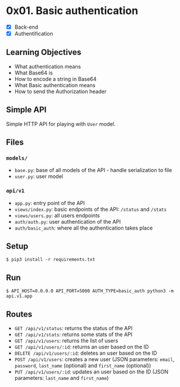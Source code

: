 # 0x01. Basic authentication
- [x] Back-end
- [x] Authentification

## Learning Objectives
* What authentication means
* What Base64 is
* How to encode a string in Base64
* What Basic authentication means
* How to send the Authorization header

## Simple API
Simple HTTP API for playing with `User` model.


## Files
### `models/`

- `base.py`: base of all models of the API - handle serialization to file
- `user.py`: user model

### `api/v1`
- `app.py`: entry point of the API
- `views/index.py`: basic endpoints of the API: `/status` and `/stats`
- `views/users.py`: all users endpoints
- `auth/auth.py`: user authentication of the API
- `auth/basic_auth`: where all the authentication takes place


## Setup

```
$ pip3 install -r requirements.txt
```


## Run

```
$ API_HOST=0.0.0.0 API_PORT=5000 AUTH_TYPE=basic_auth python3 -m api.v1.app
```


## Routes

- `GET /api/v1/status`: returns the status of the API
- `GET /api/v1/stats`: returns some stats of the API
- `GET /api/v1/users`: returns the list of users
- `GET /api/v1/users/:id`: returns an user based on the ID
- `DELETE /api/v1/users/:id`: deletes an user based on the ID
- `POST /api/v1/users`: creates a new user (JSON parameters: `email`, `password`, `last_name` (optional) and `first_name` (optional))
- `PUT /api/v1/users/:id`: updates an user based on the ID (JSON parameters: `last_name` and `first_name`)
